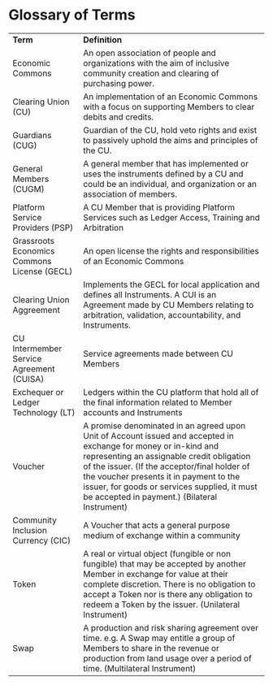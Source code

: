 # Glossary of Terms

<table>
  <tr>
   <td><strong>Term </strong>
   </td>
   <td><strong>Definition</strong>
   </td>
  </tr>
  <tr>
   <td>Economic Commons
   </td>
   <td>An open association of people and organizations with the aim of inclusive community creation and clearing of purchasing power. 
   </td>
  </tr>
  <tr>
   <td>Clearing Union (CU)
   </td>
   <td>An implementation of an Economic Commons with a focus on supporting Members to clear debits and credits. 
   </td>
  </tr>
  <tr>
   <td>Guardians (CUG)
   </td>
   <td>Guardian of the CU, hold veto rights and exist to passively uphold the aims and principles of the CU.
   </td>
  </tr>
  <tr>
   <td>General Members (CUGM)
   </td>
   <td>A general member that has implemented or uses the instruments defined by a CU and could be an individual, and organization or an association of members.
   </td>
  </tr>
  <tr>
   <td>Platform Service Providers (PSP)
   </td>
   <td>A CU Member that is providing Platform Services such as Ledger Access, Training and Arbitration
   </td>
  </tr>
  <tr>
   <td>Grassroots Economics Commons License (GECL)
   </td>
   <td>An open license the rights and responsibilities of an Economic Commons
   </td>
  </tr>
  <tr>
   <td>Clearing Union Aggreement
   </td>
   <td>Implements the GECL for local application and defines all Instruments. A CUI is an Agreement made by CU Members relating to arbitration, validation, accountability, and Instruments.
   </td>
  </tr>
  <tr>
   <td>CU Intermember Service Agreement (CUISA)
   </td>
   <td>Service agreements made between CU Members
   </td>
  </tr>
  <tr>
   <td>Exchequer or Ledger Technology (LT)
   </td>
   <td>Ledgers within the CU platform that hold all of the final information related to Member accounts and Instruments
   </td>
  </tr>
  <tr>
   <td>Voucher
   </td>
   <td>A promise denominated in an agreed upon Unit of Account issued and accepted in exchange for money or in-kind and representing an assignable credit obligation of the issuer. (If the acceptor/final holder of the voucher presents it in payment to the issuer, for goods or services supplied, it must be accepted in payment.) (Bilateral Instrument)
   </td>
  </tr>
  <tr>
   <td>Community Inclusion Currency (CIC)
   </td>
   <td>A Voucher that acts a general purpose medium of exchange within a community
   </td>
  </tr>
  <tr>
   <td>Token
   </td>
   <td>A real or virtual object (fungible or non fungible) that may be accepted by another Member in exchange for value at their complete discretion. There is no obligation to accept a Token nor is there any obligation to redeem a Token by the issuer. (Unilateral Instrument)
   </td>
  </tr>
  <tr>
   <td>Swap
   </td>
   <td>A production and risk sharing agreement over time. e.g. A Swap may entitle a group of Members to share in the revenue or production from land usage over a period of time. (Multilateral Instrument)
   </td>
  </tr>
</table>
